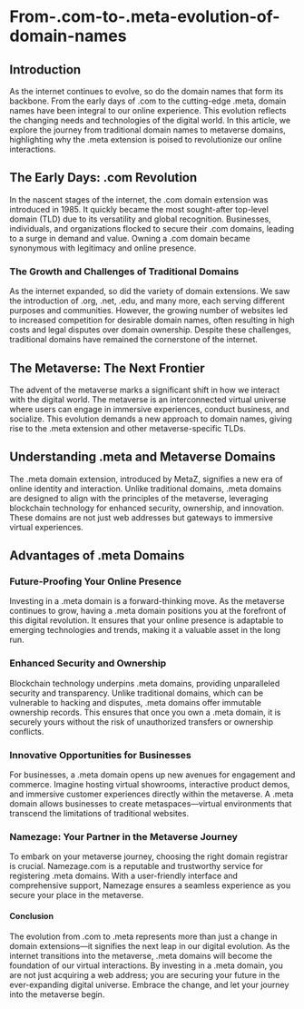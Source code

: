 # From-.com-to-.meta-evolution-of-domain-names

## Introduction

As the internet continues to evolve, so do the domain names that form its backbone. From the early days of .com to the cutting-edge .meta, domain names have been integral to our online experience. This evolution reflects the changing needs and technologies of the digital world. In this article, we explore the journey from traditional domain names to metaverse domains, highlighting why the .meta extension is poised to revolutionize our online interactions.

## The Early Days: .com Revolution

In the nascent stages of the internet, the .com domain extension was introduced in 1985. It quickly became the most sought-after top-level domain (TLD) due to its versatility and global recognition. Businesses, individuals, and organizations flocked to secure their .com domains, leading to a surge in demand and value. Owning a .com domain became synonymous with legitimacy and online presence.

### The Growth and Challenges of Traditional Domains

As the internet expanded, so did the variety of domain extensions. We saw the introduction of .org, .net, .edu, and many more, each serving different purposes and communities. However, the growing number of websites led to increased competition for desirable domain names, often resulting in high costs and legal disputes over domain ownership. Despite these challenges, traditional domains have remained the cornerstone of the internet.

## The Metaverse: The Next Frontier

The advent of the metaverse marks a significant shift in how we interact with the digital world. The metaverse is an interconnected virtual universe where users can engage in immersive experiences, conduct business, and socialize. This evolution demands a new approach to domain names, giving rise to the .meta extension and other metaverse-specific TLDs.

## Understanding .meta and Metaverse Domains

The .meta domain extension, introduced by MetaZ, signifies a new era of online identity and interaction. Unlike traditional domains, .meta domains are designed to align with the principles of the metaverse, leveraging blockchain technology for enhanced security, ownership, and innovation. These domains are not just web addresses but gateways to immersive virtual experiences.

## Advantages of .meta Domains

### Future-Proofing Your Online Presence

Investing in a .meta domain is a forward-thinking move. As the metaverse continues to grow, having a .meta domain positions you at the forefront of this digital revolution. It ensures that your online presence is adaptable to emerging technologies and trends, making it a valuable asset in the long run.

### Enhanced Security and Ownership

Blockchain technology underpins .meta domains, providing unparalleled security and transparency. Unlike traditional domains, which can be vulnerable to hacking and disputes, .meta domains offer immutable ownership records. This ensures that once you own a .meta domain, it is securely yours without the risk of unauthorized transfers or ownership conflicts.

### Innovative Opportunities for Businesses

For businesses, a .meta domain opens up new avenues for engagement and commerce. Imagine hosting virtual showrooms, interactive product demos, and immersive customer experiences directly within the metaverse. A .meta domain allows businesses to create metaspaces—virtual environments that transcend the limitations of traditional websites.

### Namezage: Your Partner in the Metaverse Journey

To embark on your metaverse journey, choosing the right domain registrar is crucial. Namezage.com is a reputable and trustworthy service for registering .meta domains. With a user-friendly interface and comprehensive support, Namezage ensures a seamless experience as you secure your place in the metaverse.

#### Conclusion

The evolution from .com to .meta represents more than just a change in domain extensions—it signifies the next leap in our digital evolution. As the internet transitions into the metaverse, .meta domains will become the foundation of our virtual interactions. By investing in a .meta domain, you are not just acquiring a web address; you are securing your future in the ever-expanding digital universe. Embrace the change, and let your journey into the metaverse begin.
